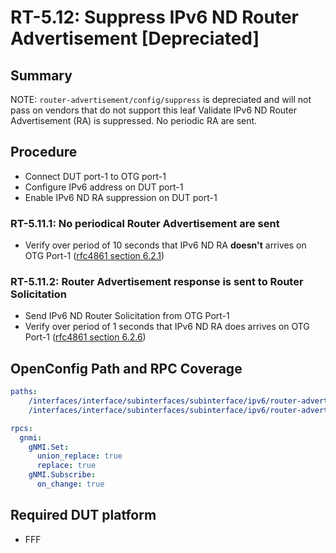 # RT-5.12: Suppress IPv6 ND Router Advertisement [Depreciated]

## Summary

NOTE: `router-advertisement/config/suppress` is depreciated and will not pass on vendors that do not support this leaf
Validate IPv6 ND Router Advertisement (RA) is suppressed. No periodic RA are sent.

## Procedure
*   Connect DUT port-1 to OTG port-1
*   Configure IPv6 address on DUT port-1
*   Enable IPv6 ND RA suppression on DUT port-1

### RT-5.11.1: No periodical Router Advertisement are sent 

*   Verify over period of 10 seconds that IPv6 ND RA **doesn't** arrives on OTG Port-1 ([rfc4861 section 6.2.1](https://datatracker.ietf.org/doc/html/rfc4861#section-6.2.1))

### RT-5.11.2: Router Advertisement response is sent to Router Solicitation  

*   Send IPv6 ND Router Solicitation from OTG Port-1
*   Verify over period of 1 seconds that IPv6 ND RA does arrives on OTG Port-1 ([rfc4861 section 6.2.6](https://datatracker.ietf.org/doc/html/rfc4861#section-6.2.6))

## OpenConfig Path and RPC Coverage

```yaml
paths:
    /interfaces/interface/subinterfaces/subinterface/ipv6/router-advertisement/config/interval:
    /interfaces/interface/subinterfaces/subinterface/ipv6/router-advertisement/config/suppress:

rpcs:
  gnmi:
    gNMI.Set:
      union_replace: true
      replace: true
    gNMI.Subscribe:
      on_change: true
```

## Required DUT platform

* FFF
